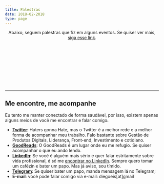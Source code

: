 ```yaml
---
title: Palestras
date: 2018-02-2018
type: page
---
```


<p style="text-align: center;">Abaixo, seguem palestras que fiz em alguns eventos. Se quiser ver mais, <a href="https://speakerdeck.com/diegoeis">siga esse link</a>.</p>
<br>
<br>
<script async class="speakerdeck-embed" data-id="db45566fcdf24e53850fdccf92ec5058" data-ratio="1.77777777777778" src="//speakerdeck.com/assets/embed.js"></script>


<br>
<br>
<script async class="speakerdeck-embed" data-id="f06809734d59473a89a6e9fb02e982a3" data-ratio="1.77777777777778" src="//speakerdeck.com/assets/embed.js"></script>
<br>
<br>

<script async class="speakerdeck-embed" data-id="0b990d0d0f07428c81d8e9392cffe54e" data-ratio="1.77777777777778" src="//speakerdeck.com/assets/embed.js"></script>


<br>
<br>
<hr>

## Me encontre, me acompanhe

Eu tento me manter conectado de forma saudável, por isso, existem apenas alguns meios de você me encontrar e falar comigo.

- **[Twitter](https://twitter.com/diegoeis)**: Haters gonna Hate, mas o Twitter é a melhor rede e a melhor forma de acompanhar meu trabalho. Falo bastante sobre Gestão de Produtos Digitais, Liderança, Front-end, Investimento e cotidiano. 
- **[GoodReads](https://www.goodreads.com/author/show/14103843.Diego_Eis)**: O GoodReads é um lugar onde eu me refugio. Se quiser acompanhar o que eu ando lendo.
- **[LinkedIn](https://www.linkedin.com/in/diegoeis/)**: Se você é alguém mais sério e quer falar estritamente sobre vida profissional, é só me [encontrar no LinkedIn](https://www.linkedin.com/in/diegoeis/). Sempre quero tomar um cafézin e bater um papo. Mas já aviso, sou tímido.
- **[Telegram](https://t.me/diegoeis)**: Se quiser bater um papo, manda mensagem lá no Telegram;
- **E-mail**: você pode falar comigo via e-mail: diegoeis[at]gmail